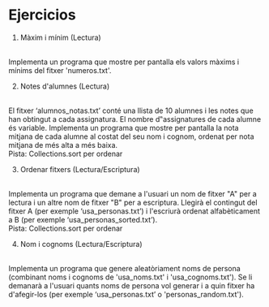 # Ejercicios

1. Màxim i mínim (Lectura)
<br>
Implementa un programa que mostre per pantalla els valors màxims i mínims del fitxer 'numeros.txt'.



2. Notes d'alumnes (Lectura)
<br>
El fitxer ‘alumnos_notas.txt’ conté una llista de 10 alumnes i les notes que han obtingut a cada assignatura. El nombre d‟assignatures de cada alumne és variable. Implementa un programa que mostre per pantalla la nota mitjana de cada alumne al costat del seu nom i cognom, ordenat per nota mitjana de més alta a més baixa.
<br>
Pista: Collections.sort per ordenar


3. Ordenar fitxers (Lectura/Escriptura)
<br>
Implementa un programa que demane a l'usuari un nom de fitxer "A" per a lectura i un altre nom de fitxer "B" per a escriptura. Llegirà el contingut del fitxer A (per exemple ‘usa_personas.txt’) i l'escriurà ordenat alfabèticament a B (per exemple ‘usa_personas_sorted.txt’).
<br>
Pista: Collections.sort per ordenar


4. Nom i cognoms (Lectura/Escriptura)
<br>
Implementa un programa que genere aleatòriament noms de persona (combinant noms i cognoms de 'usa_noms.txt' i 'usa_cognoms.txt'). Se li demanarà a l'usuari quants noms de persona vol generar i a quin fitxer ha d'afegir-los (per exemple ‘usa_personas.txt’ o 'personas_random.txt').

<!--
    Enlace a la tareas de aules
    https://aules.edu.gva.es/fp/mod/assign/view.php?id=5864316
    -->